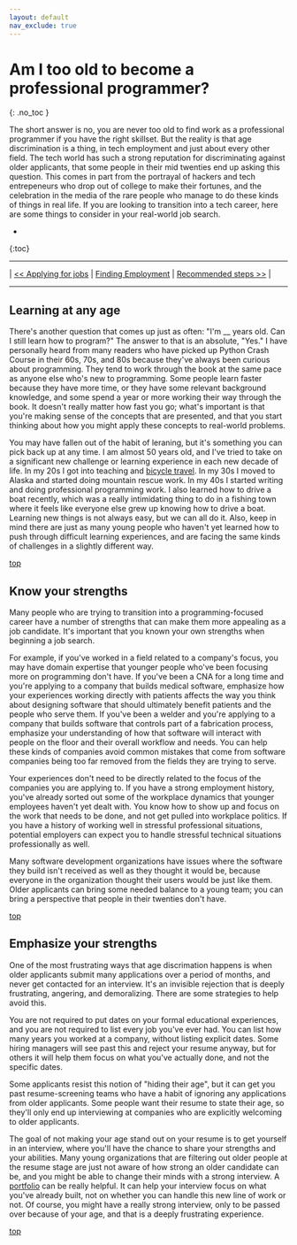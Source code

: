 ```yaml
---
layout: default
nav_exclude: true
---
```


# Am I too old to become a professional programmer?
{: .no_toc }

The short answer is no, you are never too old to find work as a professional programmer if you have the right skillset. But the reality is that age discrimination is a thing, in tech employment and just about every other field. The tech world has such a strong reputation for discriminating against older applicants, that some people in their mid twenties end up asking this question. This comes in part from the portrayal of hackers and tech entrepeneurs who drop out of college to make their fortunes, and the celebration in the media of the rare people who manage to do these kinds of things in real life. If you are looking to transition into a tech career, here are some things to consider in your real-world job search.

* 
{:toc}

---

| [<< Applying for jobs](../applying_jobs/) | [Finding Employment](../../finding_employment/) | [Recommended steps >>]() |

---

## Learning at any age

There's another question that comes up just as often: "I'm __ years old. Can I still learn how to program?" The answer to that is an absolute, "Yes." I have personally heard from many readers who have picked up Python Crash Course in their 60s, 70s, and 80s because they've always been curious about programming. They tend to work through the book at the same pace as anyone else who's new to programming. Some people learn faster because they have more time, or they have some relevant background knowledge, and some spend a year or more working their way through the book. It doesn't really matter how fast you go; what's important is that you're making sense of the concepts that are presented, and that you start thinking about how you might apply these concepts to real-world problems.

You may have fallen out of the habit of leraning, but it's something you can pick back up at any time. I am almost 50 years old, and I've tried to take on a significant new challenge or learning experience in each new decade of life. In my 20s I got into teaching and [bicycle travel](https://www.amazon.com/Road-Alaska-Eric-Matthes/dp/1544175965). In my 30s I moved to Alaska and started doing mountain rescue work. In my 40s I started writing and doing professional programming work. I also learned how to drive a boat recently, which was a really intimidating thing to do in a fishing town where it feels like everyone else grew up knowing how to drive a boat. Learning new things is not always easy, but we can all do it. Also, keep in mind there are just as many young people who haven't yet learned how to push through difficult learning experiences, and are facing the same kinds of challenges in a slightly different way.

[top](#top)

## Know your strengths

Many people who are trying to transition into a programming-focused career have a number of strengths that can make them more appealing as a job candidate. It's important that you known your own strengths when beginning a job search.

For example, if you've worked in a field related to a company's focus, you may have domain expertise that younger people who've been focusing more on programming don't have. If you've been a CNA for a long time and you're applying to a company that builds medical software, emphasize how your experiences working directly with patients affects the way you think about designing software that should ultimately benefit patients and the people who serve them. If you've been a welder and you're applying to a company that builds software that controls part of a fabrication process, emphasize your understanding of how that software will interact with people on the floor and their overall workflow and needs. You can help these kinds of companies avoid common mistakes that come from software companies being too far removed from the fields they are trying to serve.

Your experiences don't need to be directly related to the focus of the companies you are applying to. If you have a strong employment history, you've already sorted out some of the workplace dynamics that younger employees haven't yet dealt with. You know how to show up and focus on the work that needs to be done, and not get pulled into workplace politics. If you have a history of working well in stressful professional situations, potential employers can expect you to handle stressful technical situations professionally as well.

Many software development organizations have issues where the software they build isn't received as well as they thought it would be, because everyone in the organization thought their users would be just like them. Older applicants can bring some needed balance to a young team; you can bring a perspective that people in their twenties don't have.

[top](#top)

## Emphasize your strengths

One of the most frustrating ways that age discrimation happens is when older applicants submit many applications over a period of months, and never get contacted for an interview. It's an invisible rejection that is deeply frustrating, angering, and demoralizing. There are some strategies to help avoid this.

You are not required to put dates on your formal educational experiences, and you are not required to list every job you've ever had. You can list how many years you worked at a company, without listing explicit dates. Some hiring managers will see past this and reject your resume anyway, but for others it will help them focus on what you've actually done, and not the specific dates.

Some applicants resist this notion of "hiding their age", but it can get you past resume-screening teams who have a habit of ignoring any applications from older applicants. Some people want their resume to state their age, so they'll only end up interviewing at companies who are explicitly welcoming to older applicants.

The goal of not making your age stand out on your resume is to get yourself in an interview, where you'll have the chance to share your strengths and your abilities. Many young organizations that are filtering out older people at the resume stage are just not aware of how strong an older candidate can be, and you might be able to change their minds with a strong interview. A [portfolio](../building_portfolio/) can be really helpful. It can help your interview focus on what you've already built, not on whether you can handle this new line of work or not. Of course, you might have a really strong interview, only to be passed over because of your age, and that is a deeply frustrating experience.

[top](#top)